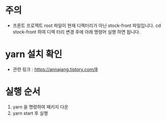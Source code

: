 # 주의

 * 프론트 프로젝트 root 파일이 현재 디렉터리가 아닌 stock-front 파일입니다. cd stock-front 하여 디렉 터리 변경 후에 아래 명령어 실행 하면 됩니다.
 
 
# yarn 설치 확인

- 관련 링크 : https://annajang.tistory.com/8

# 실행 순서

1. yarn 을 명령하여 패키지 다운
2. yarn start 후 실행


